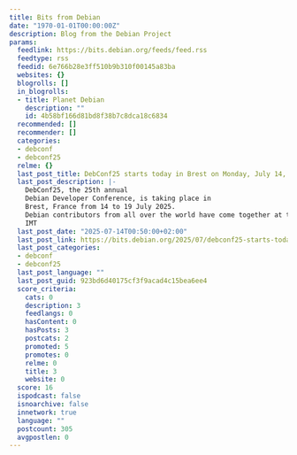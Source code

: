 ```yaml
---
title: Bits from Debian
date: "1970-01-01T00:00:00Z"
description: Blog from the Debian Project
params:
  feedlink: https://bits.debian.org/feeds/feed.rss
  feedtype: rss
  feedid: 6e766b28e3ff510b9b310f00145a83ba
  websites: {}
  blogrolls: []
  in_blogrolls:
  - title: Planet Debian
    description: ""
    id: 4b58bf166d81bd8f38b7c8dca18c6834
  recommended: []
  recommender: []
  categories:
  - debconf
  - debconf25
  relme: {}
  last_post_title: DebConf25 starts today in Brest on Monday, July 14, 2025
  last_post_description: |-
    DebConf25, the 25th annual
    Debian Developer Conference, is taking place in
    Brest, France from 14 to 19 July 2025.
    Debian contributors from all over the world have come together at the Campus of
    IMT
  last_post_date: "2025-07-14T00:50:00+02:00"
  last_post_link: https://bits.debian.org/2025/07/debconf25-starts-today.html
  last_post_categories:
  - debconf
  - debconf25
  last_post_language: ""
  last_post_guid: 923bd6d40175cf3f9acad4c15bea6ee4
  score_criteria:
    cats: 0
    description: 3
    feedlangs: 0
    hasContent: 0
    hasPosts: 3
    postcats: 2
    promoted: 5
    promotes: 0
    relme: 0
    title: 3
    website: 0
  score: 16
  ispodcast: false
  isnoarchive: false
  innetwork: true
  language: ""
  postcount: 305
  avgpostlen: 0
---
```

